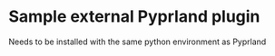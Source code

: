 # Sample external Pyprland plugin

Needs to be installed with the same python environment as Pyprland
